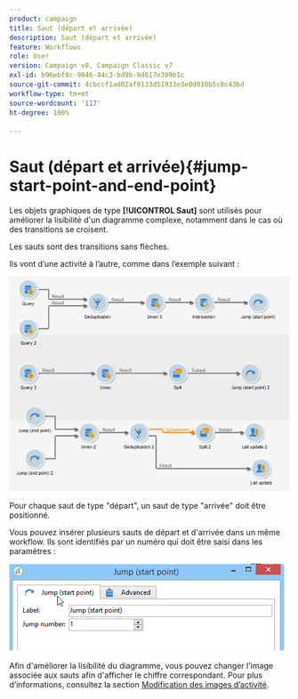 ```yaml
---
product: campaign
title: Saut (départ et arrivée)
description: Saut (départ et arrivée)
feature: Workflows
role: User
version: Campaign v8, Campaign Classic v7
exl-id: b96ebf8c-9846-44c3-bd9b-9d617e389b1c
source-git-commit: 4cbccf1ad02af9133d51933e3e0d010b5c8c43bd
workflow-type: tm+mt
source-wordcount: '117'
ht-degree: 100%

---
```


# Saut (départ et arrivée){#jump-start-point-and-end-point}



Les objets graphiques de type **[!UICONTROL Saut]** sont utilisés pour améliorer la lisibilité d&#39;un diagramme complexe, notamment dans le cas où des transitions se croisent.

Les sauts sont des transitions sans flèches.

Ils vont d’une activité à l’autre, comme dans l’exemple suivant :

![](assets/s_user_segmentation_jump_sample.png)

Pour chaque saut de type &quot;départ&quot;, un saut de type &quot;arrivée&quot; doit être positionné.

Vous pouvez insérer plusieurs sauts de départ et d&#39;arrivée dans un même workflow. Ils sont identifiés par un numéro qui doit être saisi dans les paramètres :

![](assets/s_user_segmentation_jump_in.png)

Afin d&#39;améliorer la lisibilité du diagramme, vous pouvez changer l&#39;image associée aux sauts afin d&#39;afficher le chiffre correspondant. Pour plus dʼinformations, consultez la section [Modification des images dʼactivité](change-activity-images.md).
